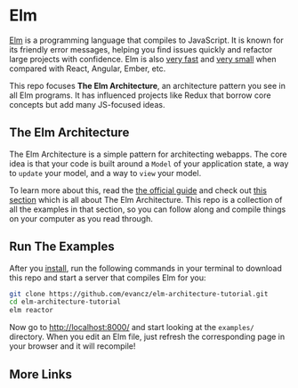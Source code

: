 # Elm

[Elm](https://elm-lang.org/) is a programming language that compiles to JavaScript. It is known for its friendly error messages, helping you find issues quickly and refactor large projects with confidence. Elm is also [very fast](https://elm-lang.org/blog/blazing-fast-html-round-two) and [very small](https://elm-lang.org/blog/small-assets-without-the-headache) when compared with React, Angular, Ember, etc.

This repo focuses **The Elm Architecture**, an architecture pattern you see in all Elm programs. It has influenced projects like Redux that borrow core concepts but add many JS-focused ideas.


## The Elm Architecture

The Elm Architecture is a simple pattern for architecting webapps. The core idea is that your code is built around a `Model` of your application state, a way to `update` your model, and a way to `view` your model.

To learn more about this, read the [the official guide][guide] and check out [this section][arch] which is all about The Elm Architecture. This repo is a collection of all the examples in that section, so you can follow along and compile things on your computer as you read through.

[guide]: https://guide.elm-lang.org/
[arch]: https://guide.elm-lang.org/architecture/


## Run The Examples

After you [install](https://guide.elm-lang.org/install.html), run the following commands in your terminal to download this repo and start a server that compiles Elm for you:

```bash
git clone https://github.com/evancz/elm-architecture-tutorial.git
cd elm-architecture-tutorial
elm reactor
```

Now go to [http://localhost:8000/](http://localhost:8000/) and start looking at the `examples/` directory. When you edit an Elm file, just refresh the corresponding page in your browser and it will recompile!


## More Links

[docs]: http://elm-lang.org/docs
